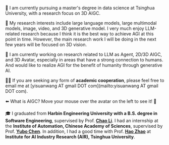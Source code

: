 👋 I am currently pursuing a master's degree in data science at Tsinghua University, with a research focus on 3D AIGC.

🤔 My research interests include large language models, large multimodal models, image, video, and 3D generative model. I very much enjoy LLM-related research because I think it is the best way to achieve AGI at this point in time. However, the main research work I will be doing in the next few years will be focused on 3D vision.

🤖 I am currently working on research related to LLM as Agent, 2D/3D AIGC, and 3D Avatar, especially in areas that have a strong connection to humans. And would like to realize AGI for the benefit of humanity through generative AI.

🙋‍♂️ If you are seeking any form of **academic cooperation**, please feel free to email me at [yisuanwang AT gmail DOT com](mailto:yisuanwang AT gmail DOT com).

⬅️ What is AIGC? Move your mouse over the avatar on the left to see it! 🤯

🎓 I graduated from **Harbin Engineering University with a B.S. degree in Software Engineering**, supervised by Prof. **[Chao Li](https://mohub.net/help/MoHub/UserServiceCases/Cases1.html#%E6%95%99%E5%B8%88%E4%BB%8B%E7%BB%8D)**.
I had an internship at the **Institute of Automation, Chinese Academy of Sciences**, supervised by Prof. **[Yubo Chen](https://scholar.google.com/citations?hl=en&user=9z7GPxIAAAAJ)**.
In addition, I had a good time with Prof. **[Hao Zhao](https://scholar.google.com/citations?hl=en&user=ygQznUQAAAAJ)** at **Institute for AI Industry Research (AIR), Tsinghua University**.

